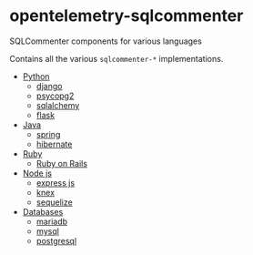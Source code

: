 # opentelemetry-sqlcommenter
SQLCommenter components for various languages

Contains all the various `sqlcommenter-*` implementations.

-  [Python](python)
    -  [django](python/django/)
    -  [psycopg2](python/psycopg2/)
    -  [sqlalchemy](python/SQLAlchemy/)
    -  [flask](python/flask/)
 - [Java](java)
   - [spring](java/spring/)
   - [hibernate](java/hibernate/)
 - [Ruby](ruby)
   - [Ruby on Rails](ruby/ruby-on-rails/)
 - [Node js](node-js/)
   - [express js](node-js/express/)
   - [knex](node-js/knex/)
   - [sequelize](node-js/sequelize/)
 - [Databases](databases)
   - [mariadb](databases/mariadb/)
   - [mysql](databases/mysql/)
   - [postgresql](databases/postgresql/)